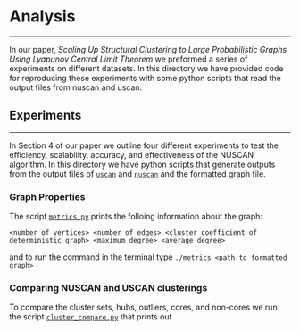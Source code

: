 # Analysis
--------------

In our paper, *Scaling Up Structural Clustering to Large Probabilistic Graphs Using Lyapunov Central Limit Theorem* we preformed a series of experiments on different datasets. In this directory we have provided code for reproducing these experiments with some python scripts that read the output files from nuscan and uscan.

## Experiments
----------------

In Section 4 of our paper we outline four different experiments to test the efficiency, scalability, accuracy, and effectiveness of the NUSCAN algorithm. In this directory we have python scripts that generate outputs from the output files of [`uscan`](https://github.com/JoetheManHowie/NUSCAN/tree/main/uscan) and [`nuscan`](https://github.com/JoetheManHowie/NUSCAN/tree/main/nuscan) and the formatted graph file.

### Graph Properties

The script [`metrics.py`](https://github.com/JoetheManHowie/NUSCAN/blob/main/analysis/metrics.py) prints the folloing information about the graph:

`<number of vertices> <number of edges> <cluster coefficient of deterministic graph> <maximum degree> <average degree>`

and to run the command in the terminal type `./metrics <path to formatted graph>`

### Comparing NUSCAN and USCAN clusterings

To compare the cluster sets, hubs, outliers, cores, and non-cores we run the script [`cluster_compare.py`](https://github.com/JoetheManHowie/NUSCAN/blob/main/analysis/cluster_compare.py) that prints out 
